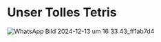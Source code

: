 # Unser Tolles Tetris
![WhatsApp Bild 2024-12-13 um 16 33 43_ff1ab7d4](https://github.com/user-attachments/assets/18c8cf38-f127-4253-bbf3-bcc8b5154d44)
